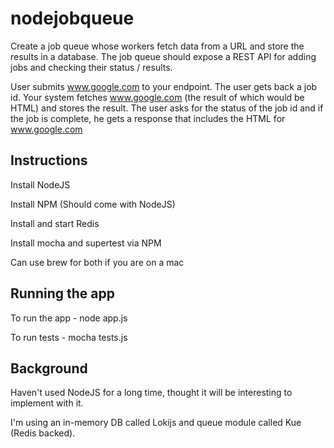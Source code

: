 # nodejobqueue

Create a job queue whose workers fetch data from a URL and store the results in a database.  The job queue should expose a REST API for adding jobs and checking their status / results.

User submits www.google.com to your endpoint.  The user gets back a job id. Your system fetches www.google.com (the result of which would be HTML) and stores the result.  The user asks for the status of the job id and if the job is complete, he gets a response that includes the HTML for www.google.com

## Instructions
Install NodeJS

Install NPM (Should come with NodeJS)

Install and start Redis

Install mocha and supertest via NPM


Can use brew for both if you are on a mac


## Running the app
To run the app - node app.js

To run tests - mocha tests.js


## Background
Haven't used NodeJS for a long time, thought it will be interesting to implement with it.

I'm using an in-memory DB called Lokijs and queue module called Kue (Redis backed).

